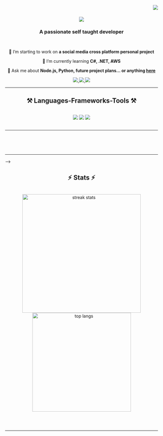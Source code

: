 <img align="right" src="https://visitor-badge.laobi.icu/badge?page_id=mikeklimanek.mikeklimanek" />

<h1 align="center">
    <img src="https://readme-typing-svg.herokuapp.com?font=Oswald&size=40&duration=2000&pause=1000&color=F70707&background=FFF9F900&random=false&width=330&height=60&lines=Hello!+%F0%9F%91%8B;I'm+Michael+Klimanek!;" />
</h1>

<h3 align="center">A passionate self taught developer</h3>

<br/>

<div align="center">
 
 🔭 I’m starting to work on **a social media cross platform personal project**
 
 🌱 I’m currently learning **C#, .NET, AWS**

💬 Ask me about **Node.js, Python, future project plans... or anything [here](https://github.com/mikeklimanek/mikeklimanek/issues)**


 </div>
 
<div align="center"> 
  <a href="mailto:mike.klimanek@gmail.com">
    <img src="https://img.shields.io/badge/Gmail-333333?style=for-the-badge&logo=gmail&logoColor=red" />
  </a>
  <a href="https://linkedin.com/in/" target="_blank">
    <img src="https://img.shields.io/badge/LinkedIn-0077B5?style=for-the-badge&logo=linkedin&logoColor=white" target="_blank" />
  </a>
  <a href="https://github.com/mikeklimanek/HumanBenchmark" target="_blank">
     <img src="https://img.shields.io/badge/Portfolio-FF5722?style=for-the-badge&logo=todoist&logoColor=white" target="_blank" />
  </a>
</div>

 <hr/>
 
<h2 align="center">⚒️ Languages-Frameworks-Tools ⚒️</h2>
<br/>
<div align="center">
    <img src="https://skillicons.dev/icons?i=linux,nodejs,python,js,ts,express,mysql,go" />
    <img src="https://skillicons.dev/icons?i=html,css,bash,vscode,github,git,docker,githubactions" />
    <img src="https://skillicons.dev/icons?i=stackoverflow,bootstrap,nextjs,flask,fastapi,discord,lua,gcp" /><br>
</div>

<br/>
<hr/>

<!-- <div align="center">
  <h2>🐍 My Contributions 🐍</h2>
  <br>
  <!-- <img alt="snake eating my contributions" src="https://raw.githubusercontent.com/mikeklimanek/mikeklimanek/output/github-contribution-grid-snake.svg" />
   -->
  <br/><br/><br/>
</div>

<hr/> -->

<h2 align="center">⚡ Stats ⚡</h2>
<br>
<div align=center>
  <img width=390 src="https://streak-stats.demolab.com/?user=mikeklimanek&theme=youtube-dark&border_radius=10&date_format=j%20M%5B%20Y%5D)" alt="streak stats"/>
  <img width=325 align="center" src="https://github-readme-stats-mikeklimanek.vercel.app/api/top-langs/?username=mikeklimanek&hide=HTML&langs_count=8&layout=compact&theme=react&border_radius=10&size_weight=0.5&count_weight=0.5&exclude_repo=github-readme-stats" alt="top langs" />
</div>

<br/><br/>

<hr/>

